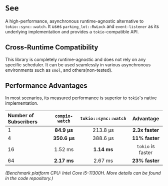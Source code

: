 # `See`

A high-performance, asynchronous runtime-agnostic alternative to `tokio::sync::watch`. It uses `parking_lot::RwLock` and `event-listener` as its underlying implementation and provides a `tokio`-compatible API.

## Cross-Runtime Compatibility

This library is completely runtime-agnostic and does not rely on any specific scheduler. It can be used seamlessly in various asynchronous environments such as `smol`, and others(non-tested).

## Performance Advantages

In most scenarios, its measured performance is superior to `tokio`'s native implementation.

| Number of Subscribers | `compio-watch` | `tokio::sync::watch` |     Advantage     |
| :-------------------- | :------------: | :------------------: | :---------------: |
| 1                     |  **84.9 µs**   |       213.8 µs       |  **2.3x faster**  |
| 4                     |  **350.6 µs**  |       388.6 µs       |  **11% faster**   |
| 16                    |    1.52 ms     |     **1.14 ms**      | `tokio` is faster |
| 64                    |  **2.17 ms**   |       2.67 ms        |  **23% faster**   |

_(Benchmark platform CPU: Intel Core i5-11300H. More details can be found in the code repository.)_
